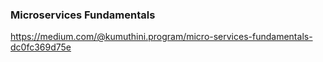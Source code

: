 
### Microservices Fundamentals
https://medium.com/@kumuthini.program/micro-services-fundamentals-dc0fc369d75e
